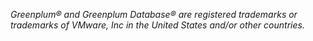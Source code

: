 _Greenplum® and Greenplum Database® are registered trademarks or trademarks of VMware, Inc in the United States and/or other countries._
